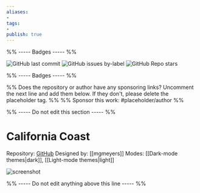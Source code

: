 ```yaml
---
aliases:
- 
tags: 
- 
publish: true
---
```


%% ----- Badges ----- %%

![GitHub last commit](https://img.shields.io/github/last-commit/mgmeyers/obsidian-california-coast-theme?color=573E7A&label=last%20update&logo=github&style=for-the-badge)
![GitHub issues by-label](https://img.shields.io/github/issues/mgmeyers/obsidian-california-coast-theme/help%20wanted?color=573E7A&logo=github&style=for-the-badge) 
![GitHub Repo stars](https://img.shields.io/github/stars/mgmeyers/obsidian-california-coast-theme?color=573E7A&logo=github&style=for-the-badge)

%% ----- Badges ----- %%

%% Does the repository or author have any sponsoring links? Uncomment the next line and add them below. If they don't, please delete the placeholder tag. %%
%% Sponsor this work: #placeholder/author %%

%% ----- Do not edit this section ----- %%

# California Coast

Repository: [GitHub](https://github.com/mgmeyers/obsidian-california-coast-theme)
Designed by: [[mgmeyers]]
Modes: [[Dark-mode themes|dark]], [[Light-mode themes|light]]



![screenshot](https://github.com/mgmeyers/obsidian-california-coast-theme/raw/main/screenshots/04.png)

%% ----- Do not edit anything above this line ----- %% 
